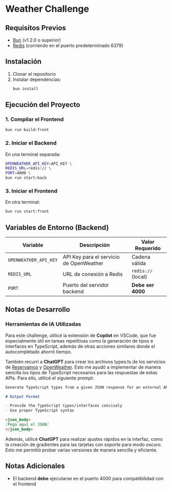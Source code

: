 # Weather Challenge

## Requisitos Previos

- [Bun](https://bun.sh/) (v1.2.0 o superior)
- [Redis](https://redis.io/) (corriendo en el puerto predeterminado 6379)

## Instalación

1. Clonar el repositorio
2. Instalar dependencias:
   ```bash
   bun install
   ```

## Ejecución del Proyecto

### 1. Compilar el Frontend

```bash
bun run build:front
```

### 2. Iniciar el Backend

En una terminal separada:

```bash
OPENWEATHER_API_KEY=API_KEY \
REDIS_URL=redis:// \
PORT=4000 \
bun run start:back
```

### 3. Iniciar el Frontend

En otra terminal:

```bash
bun run start:front
```

## Variables de Entorno (Backend)

| Variable              | Descripción                             | Valor Requerido    |
| --------------------- | --------------------------------------- | ------------------ |
| `OPENWEATHER_API_KEY` | API Key para el servicio de OpenWeather | Cadena válida      |
| `REDIS_URL`           | URL de conexión a Redis                 | `redis://` (local) |
| `PORT`                | Puerto del servidor backend             | **Debe ser 4000**  |

## Notas de Desarrollo

### Herramientas de IA Utilizadas

Para este challenge, utilicé la extensión de **Copilot** en VSCode, que fue especialmente útil en tareas repetitivas como la generación de tipos e interfaces en TypeScript, además de otras acciones similares donde el autocompletado ahorró tiempo.

También recurrí a **ChatGPT** para crear los archivos types.ts de los servicios de [Reservamos](./backend/src/core/services/reservamos/types.ts) y [OpenWeather](./backend/src/core/services/open-weather/types.ts). Esto me ayudó a implementar de manera sencilla los tipos de TypeScript necesarios para las respuestas de estas APIs. Para ello, utilicé el siguiente prompt:

```markdown
Generate TypeScript types from a given JSON response for an external API.

# Output Format

- Provide the TypeScript types/interfaces concisely
- Use proper TypeScript syntax

<json_body>
[Pega aquí el JSON]
</json_body>
```

Además, utilicé **ChatGPT** para realizar ajustes rápidos en la interfaz, como la creación de gradientes para las tarjetas con soporte para modo oscuro. Esto me permitió probar varias versiones de manera sencilla y eficiente.

## Notas Adicionales

- El backend **debe** ejecutarse en el puerto 4000 para compatibilidad con el frontend
